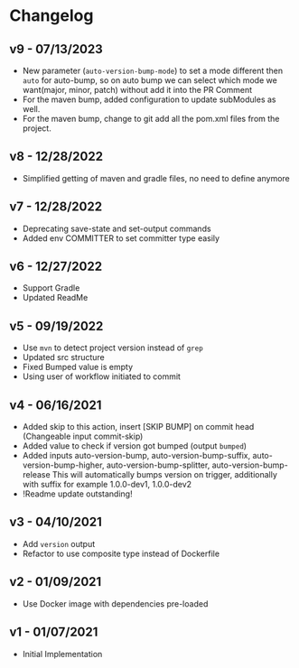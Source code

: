 # Changelog

## v9 - 07/13/2023

- New parameter (`auto-version-bump-mode`) to set a mode different then `auto` for auto-bump, so on auto bump we can select which mode we want(major, minor, patch) without add it into the PR Comment
- For the maven bump, added configuration to update subModules as well.
- For the maven bump, change to git add all the pom.xml files from the project.

## v8 - 12/28/2022

- Simplified getting of maven and gradle files, no need to define anymore

## v7 - 12/28/2022

- Deprecating save-state and set-output commands
- Added env COMMITTER to set committer type easily

## v6 - 12/27/2022

- Support Gradle
- Updated ReadMe

## v5 - 09/19/2022

- Use `mvn` to detect project version instead of `grep`
- Updated src structure
- Fixed Bumped value is empty
- Using user of workflow initiated to commit

## v4 - 06/16/2021
- Added skip to this action, insert [SKIP BUMP] on commit head (Changeable input commit-skip)
- Added value to check if version got bumped (output `bumped`)
- Added inputs auto-version-bump, auto-version-bump-suffix, auto-version-bump-higher, auto-version-bump-splitter, auto-version-bump-release
	This will automatically bumps version on trigger, additionally with suffix for example 1.0.0-dev1, 1.0.0-dev2
- !Readme update outstanding!

## v3 - 04/10/2021

- Add `version` output
- Refactor to use composite type instead of Dockerfile

## v2 - 01/09/2021

- Use Docker image with dependencies pre-loaded

## v1 - 01/07/2021

- Initial Implementation
